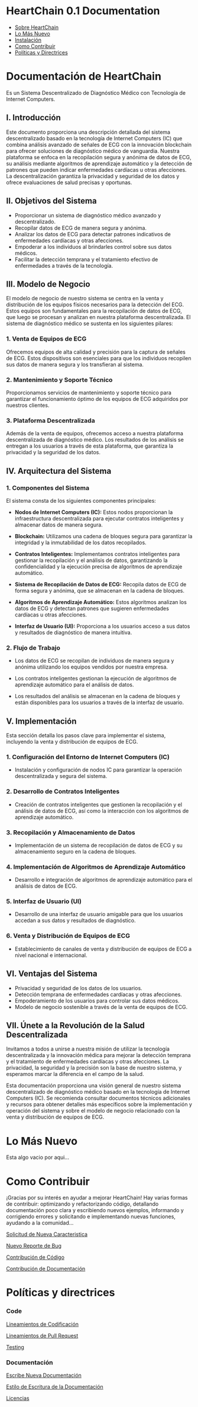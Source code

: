 # HeartChain 0.1 Documentation
* [Sobre HeartChain](#learn)
* [Lo Más Nuevo](#releases)
* [Instalación](install.md)
* [Como Contribuir](#contribute)
* [Políticas y Directrices](#legal)

<a id="learn"></a>
# Documentación de HeartChain
Es un Sistema Descentralizado de Diagnóstico Médico con Tecnología de Internet Computers.

## I. Introducción
Este documento proporciona una descripción detallada del sistema descentralizado basado en la tecnología de Internet Computers (IC) que combina análisis avanzado de señales de ECG con la innovación blockchain para ofrecer soluciones de diagnóstico médico de vanguardia. Nuestra plataforma se enfoca en la recopilación segura y anónima de datos de ECG, su análisis mediante algoritmos de aprendizaje automático y la detección de patrones que pueden indicar enfermedades cardíacas u otras afecciones. La descentralización garantiza la privacidad y seguridad de los datos y ofrece evaluaciones de salud precisas y oportunas.

## II. Objetivos del Sistema
- Proporcionar un sistema de diagnóstico médico avanzado y descentralizado.
- Recopilar datos de ECG de manera segura y anónima.
- Analizar los datos de ECG para detectar patrones indicativos de enfermedades cardíacas y otras afecciones.
- Empoderar a los individuos al brindarles control sobre sus datos médicos.
- Facilitar la detección temprana y el tratamiento efectivo de enfermedades a través de la tecnología.

## III. Modelo de Negocio
El modelo de negocio de nuestro sistema se centra en la venta y distribución de los equipos físicos necesarios para la detección del ECG. Estos equipos son fundamentales para la recopilación de datos de ECG, que luego se procesan y analizan en nuestra plataforma descentralizada. El sistema de diagnóstico médico se sustenta en los siguientes pilares:

### 1. Venta de Equipos de ECG
Ofrecemos equipos de alta calidad y precisión para la captura de señales de ECG. Estos dispositivos son esenciales para que los individuos recopilen sus datos de manera segura y los transfieran al sistema.

### 2. Mantenimiento y Soporte Técnico
Proporcionamos servicios de mantenimiento y soporte técnico para garantizar el funcionamiento óptimo de los equipos de ECG adquiridos por nuestros clientes.

### 3. Plataforma Descentralizada
Además de la venta de equipos, ofrecemos acceso a nuestra plataforma descentralizada de diagnóstico médico. Los resultados de los análisis se entregan a los usuarios a través de esta plataforma, que garantiza la privacidad y la seguridad de los datos.

## IV. Arquitectura del Sistema
### 1. Componentes del Sistema
El sistema consta de los siguientes componentes principales:
- **Nodos de Internet Computers (IC):** Estos nodos proporcionan la infraestructura descentralizada para ejecutar contratos inteligentes y almacenar datos de manera segura.

- **Blockchain:** Utilizamos una cadena de bloques segura para garantizar la integridad y la inmutabilidad de los datos recopilados.

- **Contratos Inteligentes:** Implementamos contratos inteligentes para gestionar la recopilación y el análisis de datos, garantizando la confidencialidad y la ejecución precisa de algoritmos de aprendizaje automático.

- **Sistema de Recopilación de Datos de ECG:** Recopila datos de ECG de forma segura y anónima, que se almacenan en la cadena de bloques.

- **Algoritmos de Aprendizaje Automático:** Estos algoritmos analizan los datos de ECG y detectan patrones que sugieren enfermedades cardíacas u otras afecciones.

- **Interfaz de Usuario (UI):** Proporciona a los usuarios acceso a sus datos y resultados de diagnóstico de manera intuitiva.

### 2. Flujo de Trabajo
- Los datos de ECG se recopilan de individuos de manera segura y anónima utilizando los equipos vendidos por nuestra empresa.

- Los contratos inteligentes gestionan la ejecución de algoritmos de aprendizaje automático para el análisis de datos.

- Los resultados del análisis se almacenan en la cadena de bloques y están disponibles para los usuarios a través de la interfaz de usuario.

## V. Implementación
Esta sección detalla los pasos clave para implementar el sistema, incluyendo la venta y distribución de equipos de ECG.

### 1. Configuración del Entorno de Internet Computers (IC)
- Instalación y configuración de nodos IC para garantizar la operación descentralizada y segura del sistema.

### 2. Desarrollo de Contratos Inteligentes
- Creación de contratos inteligentes que gestionen la recopilación y el análisis de datos de ECG, así como la interacción con los algoritmos de aprendizaje automático.

### 3. Recopilación y Almacenamiento de Datos
- Implementación de un sistema de recopilación de datos de ECG y su almacenamiento seguro en la cadena de bloques.

### 4. Implementación de Algoritmos de Aprendizaje Automático
- Desarrollo e integración de algoritmos de aprendizaje automático para el análisis de datos de ECG.

### 5. Interfaz de Usuario (UI)
- Desarrollo de una interfaz de usuario amigable para que los usuarios accedan a sus datos y resultados de diagnóstico.

### 6. Venta y Distribución de Equipos de ECG
- Establecimiento de canales de venta y distribución de equipos de ECG a nivel nacional e internacional.

## VI. Ventajas del Sistema
- Privacidad y seguridad de los datos de los usuarios.
- Detección temprana de enfermedades cardíacas y otras afecciones.
- Empoderamiento de los usuarios para controlar sus datos médicos.
- Modelo de negocio sostenible a través de la venta de equipos de ECG.

## VII. Únete a la Revolución de la Salud Descentralizada
Invitamos a todos a unirse a nuestra misión de utilizar la tecnología descentralizada y la innovación médica para mejorar la detección temprana y el tratamiento de enfermedades cardíacas y otras afecciones. La privacidad, la seguridad y la precisión son la base de nuestro sistema, y esperamos marcar la diferencia en el campo de la salud.

Esta documentación proporciona una visión general de nuestro sistema descentralizado de diagnóstico médico basado en la tecnología de Internet Computers (IC). Se recomienda consultar documentos técnicos adicionales y recursos para obtener detalles más específicos sobre la implementación y operación del sistema y sobre el modelo de negocio relacionado con la venta y distribución de equipos de ECG.

<a id="releases"></a>
# Lo Más Nuevo

Esta algo vacio por aqui...

<a id="contribute"></a>
# Como Contribuir
¡Gracias por su interés en ayudar a mejorar HeartChain! Hay varias formas de contribuir: optimizando y refactorizando código, detallando documentación poco clara y escribiendo nuevos ejemplos, informando y corrigiendo errores y solicitando e implementando nuevas funciones, ayudando a la comunidad...

[Solicitud de Nueva Caracteristica]()

[Nuevo Reporte de Bug](internal/bugs.md)

[Contribución de Código](internal/howToPR.md)

[Contribución de Documentación](internal/howToPR.md)

<a id="contribute"></a>
# Políticas y directrices

### Code
 [Lineamientos de Codificación](internal/branches.md)

 [Lineamientos de Pull Request](internal/lineamientos_pr.md)

 [Testing]()

 ### Documentación

 [Escribe Nueva Documentación](internal/newDoc.md)

 [Estilo de Escritura de la Documentación](internal/howtomd.md)

 [Licencias](license.md)